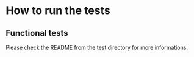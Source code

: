 # How to run the tests

## Functional tests

Please check the README from the [test]() directory for more informations.
